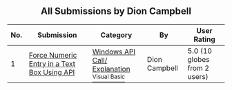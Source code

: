 ﻿<div align="center">

## All Submissions by Dion Campbell

</div>

No.  | Submission | Category | By   | User Rating
---- | ---------- | -------- | ---- | -----------
1 | [Force Numeric Entry in a Text Box Using API<br />](https://github.com/Planet-Source-Code/dion-campbell-force-numeric-entry-in-a-text-box-using-api__1-30539) | [Windows API Call/ Explanation<br /><sup>Visual Basic</sup>](../ByCategory/windows-api-call-explanation__1-39.md) | Dion Campbell | 5.0 (10 globes from 2 users)
